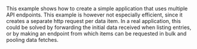 This example shows how to create a simple application that uses multiple API endpoints. This example is however not especially efficient, since it creates a separate http request per data item.
In a real application, this could be solved by forwarding the initial data received when listing entries, or by making an endpoint from which items can be requested in bulk and pooling data fetches.
